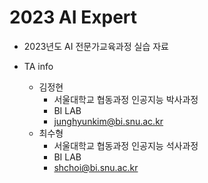 # 2023 AI Expert
* 2023년도 AI 전문가교육과정 실습 자료

* TA info
  * 김정현
    * 서울대학교 협동과정 인공지능 박사과정
    * BI LAB 
    * junghyunkim@bi.snu.ac.kr
  * 최수형
    * 서울대학교 협동과정 인공지능 석사과정
    * BI LAB 
    * shchoi@bi.snu.ac.kr
